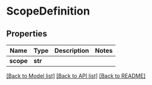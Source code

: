 # ScopeDefinition

## Properties
Name | Type | Description | Notes
------------ | ------------- | ------------- | -------------
**scope** | **str** |  | 

[[Back to Model list]](../README.md#documentation-for-models) [[Back to API list]](../README.md#documentation-for-api-endpoints) [[Back to README]](../README.md)


